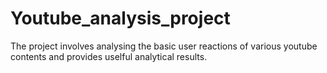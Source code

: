 # Youtube_analysis_project
The project involves analysing the basic user reactions of various youtube contents and provides uselful analytical results.

